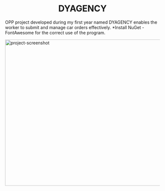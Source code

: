 <h1 align="center" id="title">DYAGENCY</h1>

<p id="description">OPP project developed during my first year named DYAGENCY enables the worker to submit and manage car orders effectively. *Install NuGet - FontAwesome for the correct use of the program.</p>




<img src="https://i.imgur.com/8tmoXrv.png" alt="project-screenshot" width="965" height="475/">
